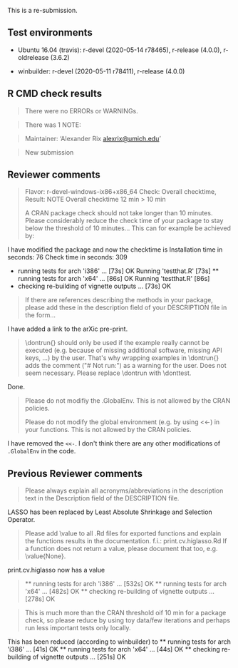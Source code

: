 This is a re-submission.

## Test environments
* Ubuntu 16.04 (travis): r-devel (2020-05-14 r78465), r-release (4.0.0), r-oldrelease (3.6.2)

* winbuilder: r-devel (2020-05-11 r78411), r-release (4.0.0)

## R CMD check results
> There were no ERRORs or WARNINGs.

> There was 1 NOTE:

> Maintainer: ‘Alexander Rix <alexrix@umich.edu>’

> New submission

## Reviewer comments

> Flavor: r-devel-windows-ix86+x86_64
> Check: Overall checktime, Result: NOTE
>    Overall checktime 12 min > 10 min
>
> A CRAN package check should not take longer than 10 minutes. Please
> considerably reduce the check time of your package to stay below the
> threshold of 10 minutes... This can for example be achieved by:

I have modified the package and now the checktime is
Installation time in seconds: 76
Check time in seconds: 309

* running tests for arch 'i386' ... [73s] OK
  Running 'testthat.R' [73s]
** running tests for arch 'x64' ... [86s] OK
  Running 'testthat.R' [86s]
* checking re-building of vignette outputs ... [73s] OK

> If there are references describing the methods in your package, please
> add these in the description field of your DESCRIPTION file in the form...

I have added a link to the arXic pre-print.

> \dontrun{} should only be used if the example really cannot be executed
> (e.g. because of missing additional software, missing API keys, ...) by
> the user. That's why wrapping examples in \dontrun{} adds the comment
> ("# Not run:") as a warning for the user.
> Does not seem necessary.
> Please replace \dontrun with \donttest.

Done.

> Please do not modifiy the .GlobalEnv. This is not allowed by the CRAN
> policies.
>
> Please do not modify the global environment (e.g. by using <<-) in your
> functions. This is not allowed by the CRAN policies.

I have removed the `<<-`. I don't think there are any other modifications of
`.GlobalEnv` in the code.

## Previous Reviewer comments

> Please always explain all acronyms/abbreviations in the description text
> in the Description field of the DESCRIPTION file.

LASSO has been replaced by Least Absolute Shrinkage and Selection Operator.

> Please add \value to all .Rd files for exported functions and explain
> the functions results in the documentation.
> f.i.: print.cv.higlasso.Rd
> If a function does not return a value, please document that too, e.g.
> \value{None}.

print.cv.higlasso now has a value

> ** running tests for arch 'i386' ... [532s] OK
> ** running tests for arch 'x64' ... [482s] OK
> ** checking re-building of vignette outputs ... [278s] OK

> This is much more than the CRAN threshold oif 10 min for a package
> check, so please reduce by using toy data/few iterations and perhaps run
> less important tests only locally.

This has been reduced (according to winbuilder) to
** running tests for arch 'i386' ... [41s] OK
** running tests for arch 'x64' ... [44s] OK
** checking re-building of vignette outputs ... [251s] OK
